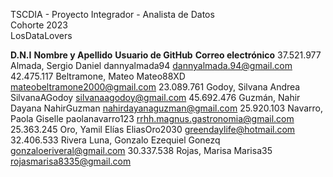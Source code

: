 TSCDIA - Proyecto Integrador - Analista de Datos 			
Cohorte 2023	
LosDataLovers				
				
**D.N.I**	         **Nombre y Apellido**		             **Usuario de GitHub**	                               **Correo electrónico**
37.521.977	Almada, Sergio Daniel 		            dannyalmada94	                                dannyalmada.94@gmail.com
42.475.117	Beltramone, Mateo		            Mateo88XD	                                        mateobeltramone2000@gmail.com
23.089.761	Godoy, Silvana Andrea 		            SilvanaAGodoy	                                silvanaagodoy@gmail.com
45.692.476	Guzmán, Nahir Dayana		            NahirGuzman	                                        nahirdayanaguzman@gmail.com
25.920.103	Navarro, Paola Giselle		            paolanavarro123	                                rrhh.magnus.gastronomia@gmail.com
25.363.245	Oro, Yamil Elías			    EliasOro2030                                        greendaylife@hotmail.com
32.406.533	Rivera Luna, Gonzalo Ezequiel		    Gonezq	                                        gonzaloeriveral@gmail.com
30.337.538	Rojas, Marisa		                    Marisa35	                                        rojasmarisa8335@gmail.com
